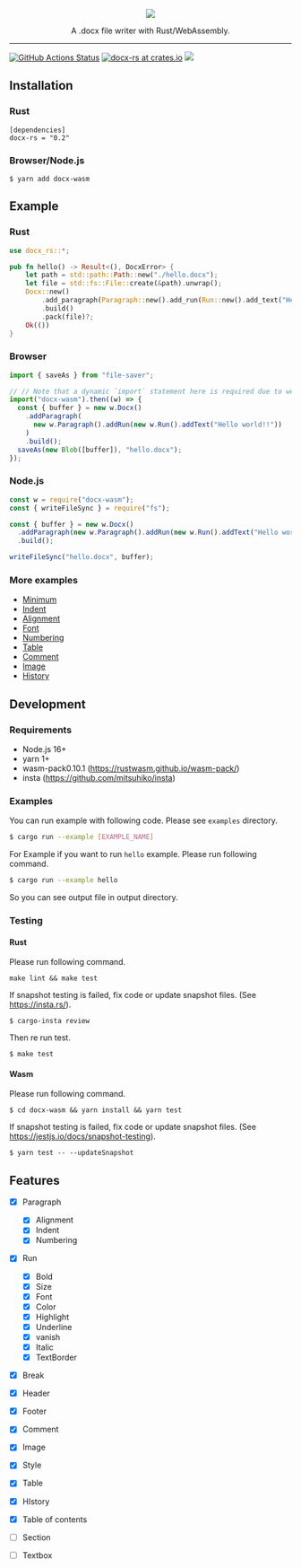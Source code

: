 <p align="center"><img src ="https://github.com/bokuweb/docx-rs/blob/main/logo.png?raw=true" /></p>

<p align="center">
    A .docx file writer  with Rust/WebAssembly.
</p>

---

[![GitHub Actions Status](https://github.com/bokuweb/docx-rs/workflows/Continuous%20Integration/badge.svg)](https://github.com/bokuweb/docx-rs/actions)
[![docx-rs at crates.io](https://img.shields.io/crates/v/docx-rs.svg)](https://crates.io/crates/docx-rs)
[![](https://img.shields.io/npm/v/docx-wasm.svg)](https://www.npmjs.com/package/docx-wasm)

## Installation

### Rust

```
[dependencies]
docx-rs = "0.2"
```

### Browser/Node.js

```
$ yarn add docx-wasm
```

## Example

### Rust

```rust
use docx_rs::*;

pub fn hello() -> Result<(), DocxError> {
    let path = std::path::Path::new("./hello.docx");
    let file = std::fs::File::create(&path).unwrap();
    Docx::new()
        .add_paragraph(Paragraph::new().add_run(Run::new().add_text("Hello")))
        .build()
        .pack(file)?;
    Ok(())
}
```

### Browser

```javascript
import { saveAs } from "file-saver";

// // Note that a dynamic `import` statement here is required due to webpack/webpack#6615,
import("docx-wasm").then((w) => {
  const { buffer } = new w.Docx()
    .addParagraph(
      new w.Paragraph().addRun(new w.Run().addText("Hello world!!"))
    )
    .build();
  saveAs(new Blob([buffer]), "hello.docx");
});
```

### Node.js

```javascript
const w = require("docx-wasm");
const { writeFileSync } = require("fs");

const { buffer } = new w.Docx()
  .addParagraph(new w.Paragraph().addRun(new w.Run().addText("Hello world!!")))
  .build();

writeFileSync("hello.docx", buffer);
```

### More examples

- [Minimum](https://github.com/bokuweb/docx-rs/blob/master/docx-core/examples/hello.rs)
- [Indent](https://github.com/bokuweb/docx-rs/blob/master/docx-core/examples/indent.rs)
- [Alignment](https://github.com/bokuweb/docx-rs/blob/master/docx-core/examples/alignment.rs)
- [Font](https://github.com/bokuweb/docx-rs/blob/master/docx-core/examples/font.rs)
- [Numbering](https://github.com/bokuweb/docx-rs/blob/master/docx-core/examples/numbering.rs)
- [Table](https://github.com/bokuweb/docx-rs/blob/master/docx-core/examples/table.rs)
- [Comment](https://github.com/bokuweb/docx-rs/blob/master/docx-core/examples/comment.rs)
- [Image](https://github.com/bokuweb/docx-rs/blob/master/docx-core/examples/image_inline.rs)
- [History](https://github.com/bokuweb/docx-rs/blob/master/docx-core/examples/history.rs)

## Development

### Requirements

- Node.js 16+
- yarn 1+
- wasm-pack0.10.1 (https://rustwasm.github.io/wasm-pack/)
- insta (https://github.com/mitsuhiko/insta)

### Examples

You can run example with following code.
Please see `examples` directory.

``` sh
$ cargo run --example [EXAMPLE_NAME]
```

For Example if you want to run `hello` example.
Please run following command.

``` sh
$ cargo run --example hello
```

So you can see output file in output directory.

### Testing

#### Rust

Please run following command.

```
make lint && make test
```

If snapshot testing is failed, fix code or update snapshot files. (See https://insta.rs/).

```
$ cargo-insta review
```

Then re run test.

```
$ make test
```

#### Wasm

Please run following command.

```
$ cd docx-wasm && yarn install && yarn test
```

If snapshot testing is failed, fix code or update snapshot files. (See https://jestjs.io/docs/snapshot-testing).

```
$ yarn test -- --updateSnapshot
```

## Features

- [x] Paragraph
  - [x] Alignment
  - [x] Indent
  - [x] Numbering
- [x] Run
  - [x] Bold
  - [x] Size
  - [x] Font
  - [x] Color
  - [x] Highlight
  - [x] Underline
  - [x] vanish
  - [x] Italic
  - [x] TextBorder
- [x] Break
- [x] Header
- [x] Footer
- [x] Comment
- [x] Image
- [x] Style
- [x] Table
- [x] HIstory
- [x] Table of contents
- [ ] Section
- [ ] Textbox

